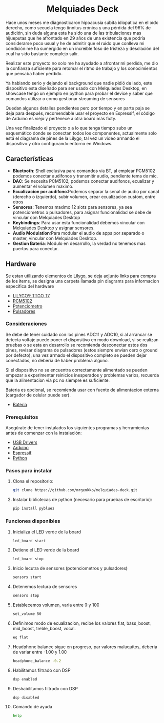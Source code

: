 <h1 align = "center">Melquiades Deck</h1>

Hace unos meses me diagnosticaron hipoacusia súbita idiopática en el oído derecho, como secuela tengo tinnitus crónica y una pérdida del 96% de audición, sin duda alguna esta ha sido una de las tribulaciones mas hijueputas que he afrontado en 29 años de una existencia que podría considerarse poco usual y he de admitir que el ruido que conlleva mi condición me ha sumergido en un increíble foso de tristeza y desolación del cual ha sido bastante complejo salir.

Realizar este proyecto no solo me ha ayudado a afrontar mi perdida, me dio la confianza suficiente para retomar el ritmo de trabajo y los conocimientos que pensaba haber perdido.

Ya hablando serio y dejando el background que nadie pidió de lado, este dispositivo esta diseñado para ser usado con Melquiades Desktop, en showcase tengo un ejemplo en python para probar el device y saber que comandos utilizar o como gestionar streaming de sensores

Quedan algunos detalles pendientes pero por tiempo y en parte paja se deja para después, recomendable usar el proyecto en Espressif, el código de Arduino es viejo y pertenece a otra board más ficty.

Una vez finalizado el proyecto o a lo que tenga tiempo subo un esquemático donde se conectan todos los componentes, actualmente solo está el diagrama de pines de la Lilygo, tal vez un video armando el dispositivo y otro configurando entorno en Windows.

## Características

- **Bluetooth**: Shell exclusiva para comandos via BT, al emplear PCM5102 podemos conectar audifonos y transmitir audio, pendiente tema de mic.
- **DAC**: Se necesita PCM5102, podemos conectar audifonos, ecualizar y aumentar el volumen maximo.
- **Ecualizacion por audifono**:Podemos separar la senal de audio por canal (derecho o izquierdo), subir volumen, crear ecualizacion custom, entre otros
- **Sensores**: Tenemos maximo 12 slots para sensores, ya sea potenciometros o pulsadores, para asignar funcionalidad se debe de vincular con Melquiades Desktop
- **Keybindings**: Para usar esta funcionalidad debemos vincular con Melquiades Desktop y asignar sensores.
- **Audio Modulation**:Para modular el audio de apps por separado o master, vincular con Melquiades Desktop.
- **Gestion Bateria**: Modulo en desarrollo, la verdad no tenemos mas puertos para conectar.

## Hardware

Se estan utilizando elementos de Lilygo, se deja adjunto links para compra de los items, se designa una carpeta llamada pin diagrams para informacion especifica del hardware
- [LILYGO® TTGO T7](https://es.aliexpress.com/item/32977375539.html?spm=a2g0o.productlist.main.1.6608WIZBWIZBNP&algo_pvid=ac4677a6-55c9-4518-b485-5cde77da7a8d&algo_exp_id=ac4677a6-55c9-4518-b485-5cde77da7a8d-0&pdp_ext_f=%7B%22order%22%3A%2257%22%2C%22eval%22%3A%221%22%7D&pdp_npi=4%40dis%21USD%217.98%217.98%21%21%217.98%217.98%21%4021030ea417436592027795129e5f28%2112000031557142204%21sea%21CO%216150149659%21X&curPageLogUid=LS4dgb8EYQwZ&utparam-url=scene%3Asearch%7Cquery_from%3A)
- [PCM5102](https://es.aliexpress.com/item/1005005707584688.html?spm=a2g0o.productlist.main.5.2f98BC2cBC2cg1&algo_pvid=1dbb1978-826d-4a4d-b567-38f6bf5d9807&algo_exp_id=1dbb1978-826d-4a4d-b567-38f6bf5d9807-2&pdp_ext_f=%7B%22order%22%3A%22179%22%2C%22eval%22%3A%221%22%7D&pdp_npi=4%40dis%21USD%211.82%211.60%21%21%211.82%211.60%21%402101d9ee17440915047067555e5dbb%2112000043383562348%21sea%21CO%216150149659%21X&curPageLogUid=6OOn2pmDpboy&utparam-url=scene%3Asearch%7Cquery_from%3A)
- [Potenciometro](https://es.aliexpress.com/item/1005008077517636.html?spm=a2g0o.productlist.main.9.26d614dckPcv4F&algo_pvid=d6ed074b-e830-438b-8706-6aea7f5e1182&algo_exp_id=d6ed074b-e830-438b-8706-6aea7f5e1182-4&pdp_ext_f=%7B%22order%22%3A%222719%22%2C%22eval%22%3A%221%22%2C%22orig_sl_item_id%22%3A%221005008077517636%22%2C%22orig_item_id%22%3A%221005007027600527%22%7D&pdp_npi=4%40dis%21USD%217.22%213.61%21%21%2152.52%2126.26%21%402101eac917436593471822659eb797%2112000043565538587%21sea%21CO%216150149659%21X&curPageLogUid=t8BucughJdA7&utparam-url=scene%3Asearch%7Cquery_from%3A)
- [Pulsadores](https://es.aliexpress.com/item/1005007783283991.html?spm=a2g0o.detail.pcDetailTopMoreOtherSeller.4.62bfes8ses8sgA&gps-id=pcDetailTopMoreOtherSeller&scm=1007.40196.394786.0&scm_id=1007.40196.394786.0&scm-url=1007.40196.394786.0&pvid=870ebeef-7dcf-48f3-9d54-2814febb54f5&_t=gps-id:pcDetailTopMoreOtherSeller,scm-url:1007.40196.394786.0,pvid:870ebeef-7dcf-48f3-9d54-2814febb54f5,tpp_buckets:668%232846%238112%231997&pdp_ext_f=%7B%22order%22%3A%223147%22%2C%22eval%22%3A%221%22%2C%22sceneId%22%3A%2230050%22%7D&pdp_npi=4%40dis%21USD%218.52%215.37%21%21%2162.02%2139.07%21%402103146f17436596327166976ee026%2112000042188994770%21rec%21CO%216150149659%21X&utparam-url=scene%3ApcDetailTopMoreOtherSeller%7Cquery_from%3A)



### Consideraciones

Se debe de tener cuidado con los pines ADC11 y ADC10, si al arrancar se detecta voltaje puede poner el dispositivo en modo download, si se realizan pruebas o se esta en desarrollo se recomienda desconectar estos dos pines, revisar diagrama de pulsadores (estos siempre envian cero o ground por defecto), una vez armado el dispositivo completo se pueden dejar conectados, no deberia de haber problema alguno.

Si el dispositivo no se encuentra correctamente alimentado se pueden empezar a experimentar reinicios inesperados y problemas varios, recuerda que la alimentacion via pc no siempre es suficiente.

Bateria es opcional, se recomienda usar con fuente de alimentacion externa (cargador de celular puede ser).


- [Bateria](https://es.aliexpress.com/item/1005006802038713.html?spm=a2g0o.order_list.order_list_main.86.7691194dpDh80A&gatewayAdapt=glo2esp)

### Prerequisitos

Asegúrate de tener instalados los siguientes programas y herramientas antes de comenzar con la instalación:

- [USB Drivers](https://www.silabs.com/documents/public/software/CP210x_VCP_Windows.zip)
- [Arduino](https://www.arduino.cc/en/software)
- [Espressif](https://dl.espressif.com/dl/esp-idf/?idf=4.4)
- [Python](https://www.python.org/downloads/)
### Pasos para instalar

1. Clona el repositorio:

   ```bash
   git clone https://github.com/mrgenkko/melquiades-deck.git
2. Instalar bibliotecas de python (necesario para pruebas de escritorio):
   ```bash
   pip install pybluez
### Funciones disponibles
1. Inicializa el LED verde de la board

   ```bash
   led_board start
2. Detiene el LED verde de la board

   ```bash
   led_board stop
3. Inicio lecutra de sensores (potenciometros y pulsadores)

   ```bash
   sensors start
4. Detenemos lectura de sensores

   ```bash
   sensors stop
5. Establecemos volumen, varia entre 0 y 100

   ```bash
   set_volume 50
6. Definimos modo de ecualizacion, recibe los valores flat, bass_boost, mid_boost, treble_boost, vocal.

   ```bash
   eq flat
7. Headphone balance sigue en progreso, par valores maluquitos, deberia de variar entre -1.00 y 1.00

   ```bash
   headphone_balance -0.2
8. Habilitamos filtrado con DSP

   ```bash
   dsp enabled
9. Deshabilitamos filtrado con DSP

   ```bash
   dsp disabled
9. Comando de ayuda

   ```bash
   help
